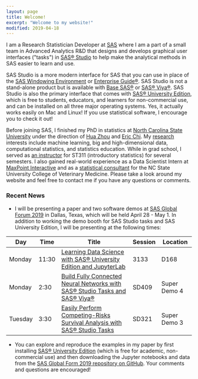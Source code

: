 ```yaml
---
layout: page
title: Welcome!
excerpt: "Welcome to my website!"
modified: 2019-04-18
---
```


I am a Research Statistician Developer at [SAS](https://www.sas.com/) where I am a part of a small team in Advanced Analytics R&D that designs and develops graphical user interfaces ("tasks") in [SAS® Studio](https://www.sas.com/en_us/software/studio.html) to help make the analytical methods in SAS easier to learn and use.  

SAS Studio is a more modern interface for SAS that you can use in place of the [SAS Windowing Environment](http://documentation.sas.com/?docsetId=lrcon&docsetTarget=n1039zk8bk9aton1fmbm7z2wji3k.htm&docsetVersion=9.4&locale=en#n1nc2xs6ihxuaon1l5ws6gsiy5ht) or [Enterprise Guide®](https://www.sas.com/en_us/software/enterprise-guide.html).  SAS Studio is not a stand-alone product but is available with [Base SAS®](https://www.sas.com/en_us/software/base-sas.html) or [SAS® Viya®](https://www.sas.com/en_us/software/viya.html).  SAS Studio is also the primary interface that comes with [SAS® University Edition](https://www.sas.com/en_us/software/university-edition.html), which is free to students, educators, and learners for non-commercial use, and can be installed on all three major operating systems.  Yes, it actually works easily on Mac and Linux!  If you use statistical software, I encourage you to check it out!

Before joining SAS, I finished my PhD in statistics at [North Carolina State University](http://www.ncsu.edu) under the direction of [Hua Zhou](http://hua-zhou.github.io/) and [Eric Chi](http://www.ericchi.com).  My [research](http://brgaines.github.io/research/) interests include machine learning, big and high-dimensional data, computational statistics, and statistics education.  While in grad school, I served as [an instructor](http://brgaines.github.io/teaching/) for ST311 (introductory statistics) for several semesters.  I also gained real-world experience as a Data Scientist Intern at [MaxPoint Interactive](http://maxpoint.com/us) and as a [statistical consultant](http://brgaines.github.io/consulting/) for the NC State University College of Veterinary Medicine.  Please take a look around my website and feel free to contact me if you have any questions or comments.



### Recent News
* I will be presenting a paper and two software demos at [SAS Global Forum 2019](https://www.sas.com/en_us/events/sas-global-forum.html) in Dallas, Texas, which will be held April 28 - May 1.  In addition to working the demo booth for SAS Studio tasks and SAS University Edition, I will be presenting at the following times:

| Day     | Time  | Title                                                               | Session | Location     |
|---------|-------|---------------------------------------------------------------------|---------|--------------|
| Monday  | 11:30 | [Learning Data Science with SAS® University Edition and JupyterLab](http://sasgfsessioncatalog.com/#/filter/Type%7C%7CView%20All%5E@343) | 3133   | D168 |
| Monday  | 2:30  | [Build Fully Connected Neural Networks with SAS® Studio Tasks and SAS® Viya®](http://sasgfsessioncatalog.com/#/filter/Type%7C%7CView%20All%5E@79)                                                    | SD409   | Super Demo 4 |
| Tuesday | 3:30 | [Easily Perform Competing-Risks Survival Analysis with SAS® Studio Tasks](http://sasgfsessioncatalog.com/#/filter/Type%7C%7CView%20All%5E@181)       | SD321   | Super Demo 3 |

* You can explore and reproduce the examples in my paper by first installing [SAS® University Edition](https://www.sas.com/en_us/software/university-edition.html) (which is free for academic, non-commercial use) and then downloading the Jupyter notebooks and data from the [SAS Global Form 2019 repository on GitHub](https://github.com/sascommunities/sas-global-forum-2019/tree/master/3133-2019-Gaines).  Your comments and questions are encouraged!



